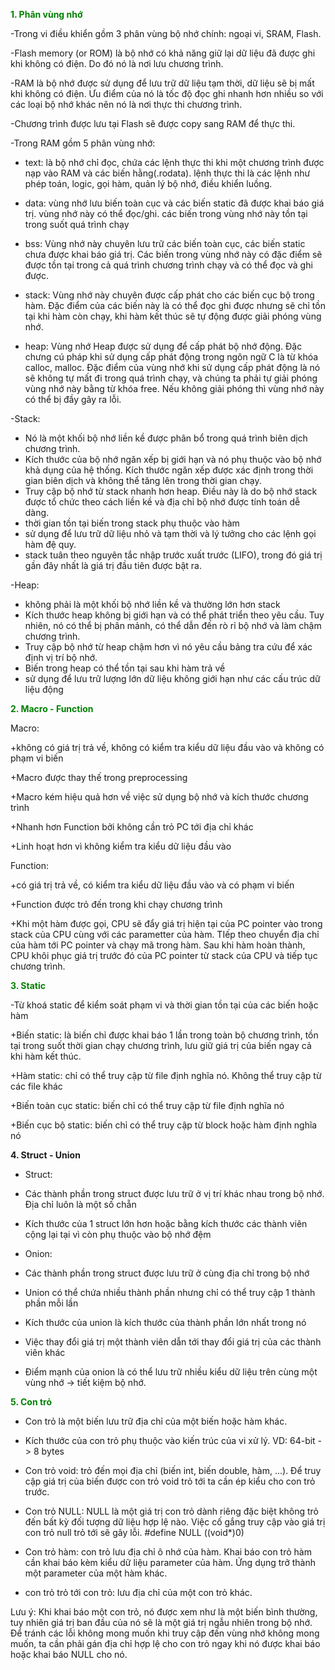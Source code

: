 
<font color="GREEN"> <b>1. Phân vùng nhớ</b> </font>

  -Trong vi điều khiển gồm 3 phân vùng bộ nhớ chính: ngoại vi, SRAM, Flash.

  -Flash memory (or ROM) là bộ nhớ có khả năng giữ lại dữ liệu đã được ghi khi không có điện. Do đó nó là nơi lưu chương trình.

  -RAM là bộ nhớ được sử dụng để lưu trữ dữ liệu tạm thời, dữ liệu sẽ bị mất khi không có điện. Ưu điểm của nó là tốc độ đọc ghi nhanh hơn nhiều so với các loại bộ nhớ khác nên nó là nơi thực thi chương trình.

  -Chương trình được lưu tại Flash sẽ được copy sang RAM để thực thi.

  -Trong RAM gồm 5 phân vùng nhớ:
		  
   + text: là bộ nhớ chỉ đọc, chứa các lệnh thực thi khi một chương trình được nạp vào RAM và các biến hằng(.rodata). 
      lệnh thực thi là các lệnh như phép toán, logic, gọi hàm, quản lý bộ nhớ, điều khiển luồng. 
		  
   + data: vùng nhớ lưu biến toàn cục và các biến static đã được khai báo giá trị. vùng nhớ này có thể đọc/ghi. 
      các biến trong vùng nhớ này tồn tại trong suốt quá trình chạy		  
      	  
   + bss: Vùng nhớ này chuyên lưu trữ các biến toàn cục, các biến static chưa được khai báo giá trị. 
      Các biến trong vùng nhớ này có đặc điểm sẽ được tồn tại trong cả quá trình chương trình chạy và có thể đọc và ghi được.
		  
   + stack: Vùng nhớ này chuyên được cấp phát cho các biến cục bộ trong hàm. 
      Đặc điểm của các biến này là có thể đọc ghi được nhưng sẽ chỉ tồn tại khi hàm còn chạy, khi hàm kết thúc sẽ tự động được giải phóng vùng nhớ.
		  
   + heap: Vùng nhớ Heap được sử dụng để cấp phát bộ nhớ động. Đặc chưng cú pháp khi sử dụng cấp phát động trong ngôn ngữ C là từ khóa calloc, malloc. 
      Đặc điểm của vùng nhớ khi sử dụng cấp phát động là nó sẽ không tự mất đi trong quá trình chạy, và chúng ta phải tự giải phóng vùng nhớ này bằng từ khóa free. 
      Nếu không giải phóng thì vùng nhớ này có thể bị đầy gây ra lỗi.

-Stack: 

 + Nó là một khối bộ nhớ liền kề được phân bổ trong quá trình biên dịch chương trình. 
 + Kích thước của bộ nhớ ngăn xếp bị giới hạn và nó phụ thuộc vào bộ nhớ khả dụng của hệ thống. Kích thước ngăn xếp được xác định trong thời gian biên dịch và không thể tăng lên trong thời gian chạy.
 + Truy cập bộ nhớ từ stack nhanh hơn heap. Điều này là do bộ nhớ stack được tổ chức theo cách liền kề và địa chỉ bộ nhớ được tính toán dễ dàng. 
 + thời gian tồn tại biến trong stack phụ thuộc vào hàm
 + sử dụng để lưu trữ dữ liệu nhỏ và tạm thời và lý tưởng cho các lệnh gọi hàm đệ quy.
 + stack tuân theo nguyên tắc nhập trước xuất trước (LIFO), trong đó giá trị gần đây nhất là giá trị đầu tiên được bật ra.
 
-Heap:

+ không phải là một khối bộ nhớ liền kề và thường lớn hơn stack
+ Kích thước heap không bị giới hạn và có thể phát triển theo yêu cầu. Tuy nhiên, nó có thể bị phân mảnh, có thể dẫn đến rò rỉ bộ nhớ và làm chậm chương trình.
+ Truy cập bộ nhớ từ heap chậm hơn vì nó yêu cầu bảng tra cứu để xác định vị trí bộ nhớ.
+ Biến trong heap có thể tồn tại sau khi hàm trả về 
+ sử dụng để lưu trữ lượng lớn dữ liệu không giới hạn như các cấu trúc dữ liệu động

<font color="GREEN"><b>2. Macro - Function</b></font>

Macro: 
	
  +không có giá trị trả về, không có kiểm tra kiểu dữ liệu đầu vào và không có phạm vi biến
	
  +Macro được thay thế trong preprocessing
	
  +Macro kém hiệu quả hơn về việc sử dụng bộ nhớ và kích thước chương trình
	
  +Nhanh hơn Function bởi không cần trỏ PC tới địa chỉ khác
	
  +Linh hoạt hơn vì không kiểm tra kiểu dữ liệu đầu vào

Function:
	
  +có giá trị trả về, có kiểm tra kiểu dữ liệu đầu vào và có phạm vi biến
	
  +Function được trỏ đến trong khi chạy chương trình
	
  +Khi một hàm được gọi, CPU sẽ đẩy giá trị hiện tại của PC pointer vào trong stack của CPU cùng với các parametter của hàm. TIếp theo chuyển địa chỉ của hàm tới PC pointer và chạy mã trong hàm. Sau khi hàm hoàn thành, CPU khôi phục giá trị trước đó của PC pointer từ stack của CPU và tiếp tục chương trình.
  
<font color="GREEN"><b>3. Static</b></font>
	
  -Từ khoá static để kiểm soát phạm vi và thời gian tồn tại của các biến hoặc hàm
 
 +Biến static: là biến chỉ được khai báo 1 lần trong toàn bộ chương trình, tồn tại trong suốt thời gian chạy chương trình, lưu giữ giá trị của biến ngay cả khi hàm kết thúc.
 
 +Hàm static: chỉ có thể truy cập từ file định nghĩa nó. Không thể truy cập từ các file khác
 
 +Biến toàn cục static: biến chỉ có thể truy cập từ file định nghĩa nó
 
 +Biến cục bộ static: biến chỉ có thể truy cập từ block hoặc hàm định nghĩa nó
 
<font color="GREEN"></font><b>4. Struct - Union</b>

 - Struct:
	
  + Các thành phần trong struct được lưu trữ ở vị trí khác nhau trong bộ nhớ. Địa chỉ luôn là một số chẵn
 	
  + Kích thước của 1 struct lớn hơn hoặc bằng kích thước các thành viên cộng lại tại vì còn phụ thuộc vào bộ nhớ đệm 
 - Onion:
	
  + Các thành phần trong struct được lưu trữ ở cùng địa chỉ trong bộ nhớ
	
  + Union có thể chứa nhiều thành phần nhưng chỉ có thể truy cập 1 thành phần mỗi lần
	
  + Kích thước của union là kích thước của thành phần lớn nhất trong nó
	
  + Việc thay đổi giá trị một thành viên dẫn tới thay đổi giá trị của các thành viên khác
	
  + Điểm mạnh của onion là có thể lưu trữ nhiều kiểu dữ liệu trên cùng một vùng nhớ -> tiết kiệm bộ nhớ.
  
<font color="GREEN"><b>5. Con trỏ</b></font>
 
 - Con trỏ là một biến lưu trữ địa chỉ của một biến hoặc hàm khác.
 
 - Kích thước của con trỏ phụ thuộc vào kiến trúc của vi xử lý. VD: 64-bit -> 8 bytes
 
 - Con trỏ void: trỏ đến mọi địa chỉ (biến int, biến double, hàm, ...). Để truy cập giá trị của biến được con trỏ void trỏ tới ta cần ép kiểu cho con trỏ trước.
 
 - Con trỏ NULL: NULL là một giá trị con trỏ dành riêng đặc biệt không trỏ đến bất kỳ đối tượng dữ liệu hợp lệ nào. Việc cố gắng truy cập vào giá trị con trỏ null trỏ tới sẽ gây lỗi. #define NULL ((void*)0)
 
 - Con trỏ hàm: con trỏ lưu địa chỉ ô nhớ của hàm. Khai báo con trỏ hàm cần khai báo kèm kiểu dữ liệu parameter của hàm. Ứng dụng trở thành một parameter của một hàm khác.
 
 - con trỏ trỏ tới con trỏ: lưu địa chỉ của một con trỏ khác.
 
 Lưu ý: Khi khai báo một con trỏ, nó được xem như là một biến bình thường, tuy nhiên giá trị ban đầu của nó sẽ là một giá trị ngẫu nhiên trong bộ nhớ. Để tránh các lỗi không mong muốn khi truy cập đến vùng nhớ không mong muốn, ta cần phải gán địa chỉ hợp lệ cho con trỏ ngay khi nó được khai báo hoặc khai báo NULL cho nó.
